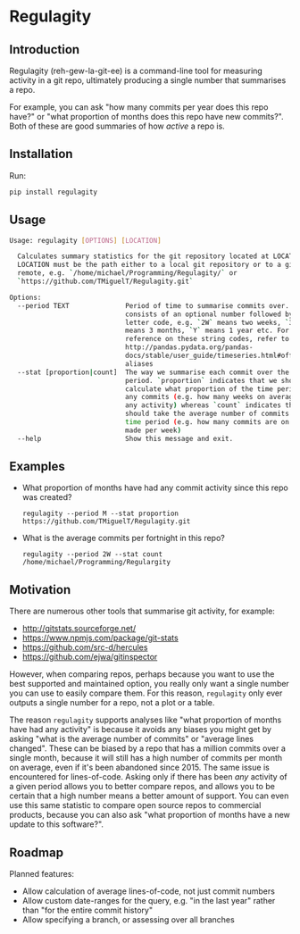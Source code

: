# Regulagity
## Introduction
Regulagity (reh-gew-la-git-ee) is a command-line tool for measuring activity in a git repo, ultimately producing a single number that summarises a repo.

For example, you can ask "how many commits per year does this repo have?" or "what proportion of months does this repo have new commits?". Both of these are good summaries of how *active* a repo is.

## Installation
Run:
```bash
pip install regulagity
```

## Usage
```bash
Usage: regulagity [OPTIONS] [LOCATION]

  Calculates summary statistics for the git repository located at LOCATION.
  LOCATION must be the path either to a local git repository or to a git
  remote, e.g. `/home/michael/Programming/Regulagity/` or
  `https://github.com/TMiguelT/Regulagity.git`

Options:
  --period TEXT              Period of time to summarise commits over. This
                             consists of an optional number followed by a
                             letter code, e.g. `2W` means two weeks, `3M`
                             means 3 months, `Y` means 1 year etc. For a full
                             reference on these string codes, refer to
                             http://pandas.pydata.org/pandas-
                             docs/stable/user_guide/timeseries.html#offset-
                             aliases
  --stat [proportion|count]  The way we summarise each commit over the time
                             period. `proportion` indicates that we should
                             calculate what proportion of the time period has
                             any commits (e.g. how many weeks on average have
                             any activity) whereas `count` indicates that we
                             should take the average number of commits in this
                             time period (e.g. how many commits are on average
                             made per week)
  --help                     Show this message and exit.
```

## Examples
* What proportion of months have had any commit activity since this repo was created?
    ```
    regulagity --period M --stat proportion https://github.com/TMiguelT/Regulagity.git
    ```
* What is the average commits per fortnight in this repo?
    ```
    regulagity --period 2W --stat count /home/michael/Programming/Regulargity
    ```
    
## Motivation
There are numerous other tools that summarise git activity, for example:

* <http://gitstats.sourceforge.net/>
* <https://www.npmjs.com/package/git-stats>
* <https://github.com/src-d/hercules>
* <https://github.com/ejwa/gitinspector>

However, when comparing repos, perhaps because you want to use the best supported and 
maintained option, you really only want a single number you can use to easily compare 
them. For this reason, `regulagity` only ever outputs a single number for a repo, not
a plot or a table.

The reason `regulagity` supports analyses like "what proportion of months have had any
activity" is because it avoids any biases you might get by asking "what is the average
number of commits" or "average lines changed". These can be biased by a repo that has
a million commits over a single month, because it will still has a high number of commits 
per month on average, even if it's been abandoned since 2015. The same issue is 
encountered for lines-of-code. Asking only if there has been *any* activity of a given 
period allows you to better compare repos, and allows you to be certain that a high number
means a better amount of support. You can even use this same statistic to compare open 
source repos to commercial products, because you can also ask "what proportion of months
have a new update to this software?".

## Roadmap
Planned features:

* Allow calculation of average lines-of-code, not just commit numbers
* Allow custom date-ranges for the query, e.g. "in the last year" rather than "for the 
    entire commit history"
* Allow specifying a branch, or assessing over all branches